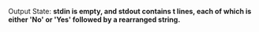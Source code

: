 Output State: **stdin is empty, and stdout contains t lines, each of which is either 'No' or 'Yes' followed by a rearranged string.**